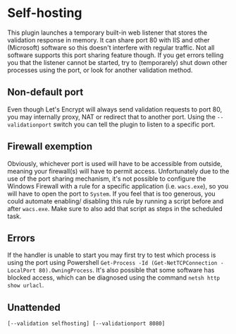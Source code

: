---
---
# Self-hosting
This plugin launches a temporary built-in web listener that stores the validation 
response in memory. It can share port 80 with IIS and other (Microsoft) software 
so this doesn't interfere with regular traffic. Not all software supports this 
port sharing feature though. If you get errors telling you that the listener 
cannot be started, try to (temporarely) shut down other processes  using the 
port, or look for another validation method.

## Non-default port
Even though Let's Encrypt will always send validation requests to port 80, 
you may internally proxy, NAT or redirect that to another port. Using the 
`--validationport` switch you can tell the plugin to listen to a specific port.

## Firewall exemption
Obviously, whichever port is used will have to be accessible from outside, meaning
your firewall(s) will have to permit access. Unfortunately due to the use of the
port sharing mechanism, it's not possible to configure the Windows Firewall with
a rule for a specific application (i.e. `wacs.exe`), so you will have to open the 
port to `System`. If you feel that is too generous, you could automate enabling/
disabling this rule by running a script before and after `wacs.exe`. Make sure to
also add that script as steps in the scheduled task.

## Errors
If the handler is unable to start you may first try to test which process is using
the port using Powershell `Get-Process -Id (Get-NetTCPConnection -LocalPort 80).OwningProcess`.
It's also possible that some software has blocked access, which can be diagnosed using 
the command `netsh http show urlacl`.

## Unattended 
`[--validation selfhosting] [--validationport 8080]`